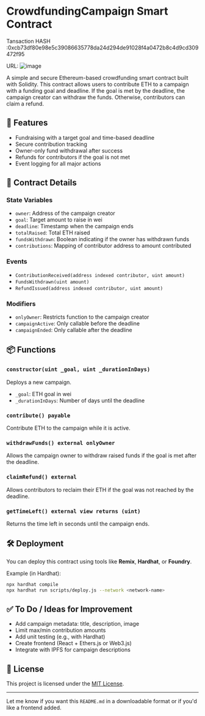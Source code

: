 
# CrowdfundingCampaign Smart Contract

Tansaction HASH :0xcb73df80e98e5c39086635778da24d294de91028f4a0472b8c4d9cd309472f95

URL: ![image](https://github.com/user-attachments/assets/507743ef-37c8-446e-b4b4-106779db6803)


A simple and secure Ethereum-based crowdfunding smart contract built with Solidity. This contract allows users to contribute ETH to a campaign with a funding goal and deadline. If the goal is met by the deadline, the campaign creator can withdraw the funds. Otherwise, contributors can claim a refund.

## 🚀 Features

* Fundraising with a target goal and time-based deadline
* Secure contribution tracking
* Owner-only fund withdrawal after success
* Refunds for contributors if the goal is not met
* Event logging for all major actions

## 🧾 Contract Details

### State Variables

* `owner`: Address of the campaign creator
* `goal`: Target amount to raise in wei
* `deadline`: Timestamp when the campaign ends
* `totalRaised`: Total ETH raised
* `fundsWithdrawn`: Boolean indicating if the owner has withdrawn funds
* `contributions`: Mapping of contributor address to amount contributed

### Events

* `ContributionReceived(address indexed contributor, uint amount)`
* `FundsWithdrawn(uint amount)`
* `RefundIssued(address indexed contributor, uint amount)`

### Modifiers

* `onlyOwner`: Restricts function to the campaign creator
* `campaignActive`: Only callable before the deadline
* `campaignEnded`: Only callable after the deadline

## 📦 Functions

### `constructor(uint _goal, uint _durationInDays)`

Deploys a new campaign.

* `_goal`: ETH goal in wei
* `_durationInDays`: Number of days until the deadline

### `contribute() payable`

Contribute ETH to the campaign while it is active.

### `withdrawFunds() external onlyOwner`

Allows the campaign owner to withdraw raised funds if the goal is met after the deadline.

### `claimRefund() external`

Allows contributors to reclaim their ETH if the goal was not reached by the deadline.

### `getTimeLeft() external view returns (uint)`

Returns the time left in seconds until the campaign ends.

## 🛠 Deployment

You can deploy this contract using tools like **Remix**, **Hardhat**, or **Foundry**.

Example (in Hardhat):

```bash
npx hardhat compile
npx hardhat run scripts/deploy.js --network <network-name>
```

## ✅ To Do / Ideas for Improvement

* Add campaign metadata: title, description, image
* Limit max/min contribution amounts
* Add unit testing (e.g., with Hardhat)
* Create frontend (React + Ethers.js or Web3.js)
* Integrate with IPFS for campaign descriptions

## 🧠 License

This project is licensed under the [MIT License](LICENSE).

---

Let me know if you want this `README.md` in a downloadable format or if you'd like a frontend added.
